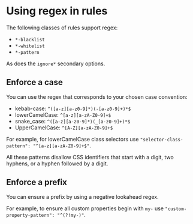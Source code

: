 # Using regex in rules

The following classes of rules support regex:

- `*-blacklist`
- `*-whitelist`
- `*-pattern`

As does the `ignore*` secondary options.

## Enforce a case

You can use the regex that corresponds to your chosen case convention:

<!-- prettier-ignore -->
- kebab-case: `^([a-z][a-z0-9]*)(-[a-z0-9]+)*$`
- lowerCamelCase: `^[a-z][a-zA-Z0-9]+$`
- snake\_case: `^([a-z][a-z0-9]*)(_[a-z0-9]+)*$`
- UpperCamelCase: `^[A-Z][a-zA-Z0-9]+$`

For example, for lowerCamelCase class selectors use `"selector-class-pattern": "^[a-z][a-zA-Z0-9]+$"`.

All these patterns disallow CSS identifiers that start with a digit, two hyphens, or a hyphen followed by a digit.

## Enforce a prefix

You can ensure a prefix by using a negative lookahead regex.

For example, to ensure all custom properties begin with `my-` use `"custom-property-pattern": "^(?!my-)"`.
